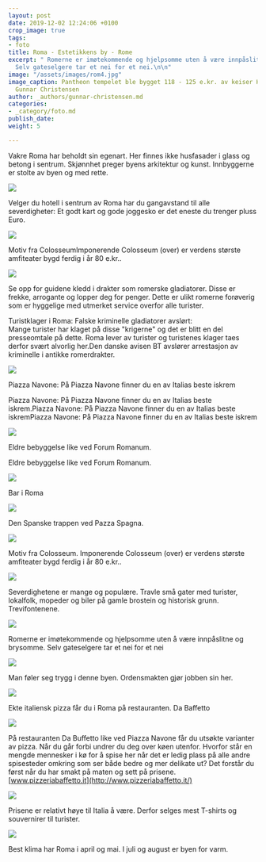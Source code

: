 ```yaml
---
layout: post
date: 2019-12-02 12:24:06 +0100
crop_image: true
tags:
- foto
title: Roma - Estetikkens by - Rome
excerpt: " Romerne er imøtekommende og hjelpsomme uten å være innpåslitne og brysomme.
  Selv gateselgere tar et nei for et nei.\n\n"
image: "/assets/images/rom4.jpg"
image_caption: Pantheon tempelet ble bygget 118 - 125 e.kr. av keiser Hadrian. Foto
  Gunnar Christensen
author: _authors/gunnar-christensen.md
categories:
- _category/foto.md
publish_date: 
weight: 5

---
```

Vakre Roma har beholdt sin egenart. Her finnes ikke husfasader i glass og betong i sentrum. Skjønnhet preger byens arkitektur og kunst. Innbyggerne er stolte av byen og med rette.

![](http://www.helping.no/rom1.jpg)

Velger du hotell i sentrum av Roma har du gangavstand til alle severdigheter: Et godt kart og gode joggesko er det eneste du trenger pluss Euro.

![](http://www.helping.no/roma9.jpg)

Motiv fra ColosseumImponerende Colosseum (over) er verdens største amfiteater bygd ferdig i år 80 e.kr..

![](http://www.helping.no/romaguider.jpg)

Se opp for guidene kledd i drakter som romerske gladiatorer. Disse er frekke, arrogante og lopper deg for penger. Dette er ulikt romerne forøverig som er hyggelige med utmerket service overfor alle turister.

Turistklager i Roma: Falske kriminelle gladiatorer avslørt:  
Mange turister har klaget på disse "krigerne" og det er blitt en del presseomtale på dette. Roma lever av turister og turistenes klager taes derfor svært alvorlig her.Den danske avisen BT avslører arrestasjon av kriminelle i antikke romerdrakter.

![](http://www.helping.no/rom2.jpg)

Piazza Navone: På Piazza Navone finner du en av Italias beste iskrem

Piazza Navone: På Piazza Navone finner du en av Italias beste iskrem.Piazza Navone: På Piazza Navone finner du en av Italias beste iskremPiazza Navone: På Piazza Navone finner du en av Italias beste iskrem

![](http://www.helping.no/rom5.jpg)

Eldre bebyggelse like ved Forum Romanum.

Eldre bebyggelse like ved Forum Romanum.

![](http://www.helping.no/roma6.jpg)

Bar i Roma

![](http://www.helping.no/rom7.jpg)

Den Spanske trappen ved Pazza Spagna.

![](http://www.helping.no/rom3.jpg)

Motiv fra Colosseum. Imponerende Colosseum (over) er verdens største amfiteater bygd ferdig i år 80 e.kr..

![](http://www.helping.no/roma3.jpg)

Severdighetene er mange og populære. Travle små gater med turister, lokalfolk, mopeder og biler på gamle brostein og historisk grunn. Trevifontenene.

![](http://www.helping.no/roma8.jpg)

Romerne er imøtekommende og hjelpsomme uten å være innpåslitne og brysomme. Selv gateselgere tar et nei for et nei

![](http://www.helping.no/roma1.jpg)

Man føler seg trygg i denne byen. Ordensmakten gjør jobben sin her.

![](http://www.helping.no/dabaffetto.jpg)

Ekte italiensk pizza får du i Roma på restauranten. Da Baffetto

![](http://www.helping.no/dabaffetto2.jpg)

På restauranten Da Buffetto like ved Piazza Navone får du utsøkte varianter av pizza. Når du går forbi undrer du deg over køen utenfor. Hvorfor står en mengde mennesker i kø for å spise her når det er ledig plass på alle andre spisesteder omkring som ser både bedre og mer delikate ut? Det forstår du først når du har smakt på maten og sett på prisene. [www.pizzeriabaffetto.it](http://www.pizzeriabaffetto.it/)

![](http://www.helping.no/roma4.jpg)

Prisene er relativt høye til Italia å være. Derfor selges mest T-shirts og souvernirer til turister.

![](http://www.helping.no/taleangst.jpg)

Best klima har Roma i april og mai. I juli og august er byen for varm.